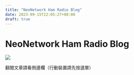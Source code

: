 ```yaml
---
title: "NeoNetwork Ham Radio Blog"
date: 2023-09-15T22:05:27+08:00
draft: true
---
```

# NeoNetwork Ham Radio Blog

![](https://raw.githubusercontent.com/NeoCloud/NeoNetwork/master/logo.png)

翻閱文章請看側邊欄（行動裝置請先按選單）
